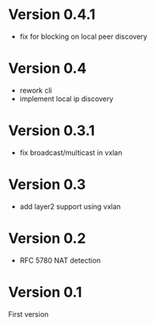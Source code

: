 # Version 0.4.1
* fix for blocking on local peer discovery

# Version 0.4
* rework cli
* implement local ip discovery

# Version 0.3.1
* fix broadcast/multicast in vxlan

# Version 0.3
* add layer2 support using vxlan

# Version 0.2
* RFC 5780 NAT detection

# Version 0.1
First version